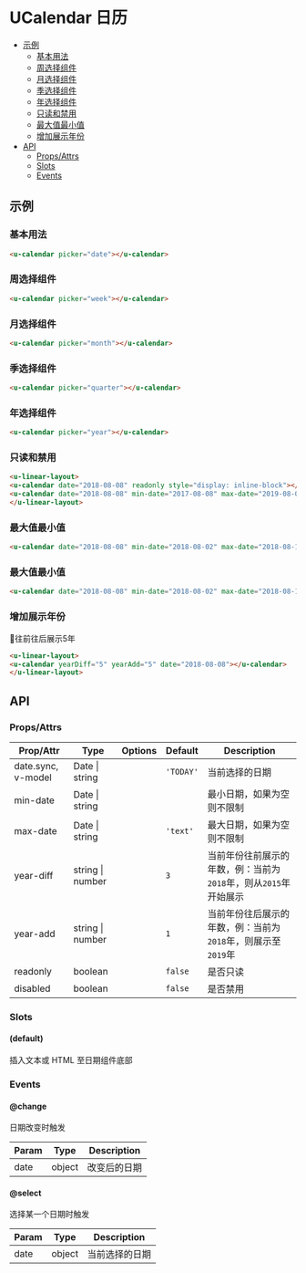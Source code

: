 <!-- 该 README.md 根据 api.yaml 和 docs/*.md 自动生成，为了方便在 GitHub 和 NPM 上查阅。如需修改，请查看源文件 -->

# UCalendar 日历

- [示例](#示例)
    - [基本用法](#基本用法)
    - [周选择组件](#周选择组件)
    - [月选择组件](#月选择组件)
    - [季选择组件](#季选择组件)
    - [年选择组件](#年选择组件)
    - [只读和禁用](#只读和禁用)
    - [最大值最小值](#最大值最小值)
    - [增加展示年份](#增加展示年份)
- [API]()
    - [Props/Attrs](#propsattrs)
    - [Slots](#slots)
    - [Events](#events)

## 示例
### 基本用法

``` html
<u-calendar picker="date"></u-calendar>
```

### 周选择组件

``` html
<u-calendar picker="week"></u-calendar>
```

### 月选择组件

``` html
<u-calendar picker="month"></u-calendar>
```

### 季选择组件

``` html
<u-calendar picker="quarter"></u-calendar>
```


### 年选择组件

``` html
<u-calendar picker="year"></u-calendar>
```

### 只读和禁用
``` html
<u-linear-layout>
<u-calendar date="2018-08-08" readonly style="display: inline-block"></u-calendar>
<u-calendar date="2018-08-08" min-date="2017-08-08" max-date="2019-08-08" disabled style="display: inline-block"></u-calendar>
</u-linear-layout>
```

### 最大值最小值
``` html
<u-calendar date="2018-08-08" min-date="2018-08-02" max-date="2018-08-18"></u-calendar>
```


### 最大值最小值
``` html
<u-calendar date="2018-08-08" min-date="2018-08-02" max-date="2018-08-18"></u-calendar>
```

### 增加展示年份

往前往后展示5年

``` html
<u-linear-layout>
<u-calendar yearDiff="5" yearAdd="5" date="2018-08-08"></u-calendar>
</u-linear-layout>
```

## API
### Props/Attrs

| Prop/Attr | Type | Options | Default | Description |
| --------- | ---- | ------- | ------- | ----------- |
| date.sync, v-model | Date \| string |  | `'TODAY'` | 当前选择的日期 |
| min-date | Date \| string |  |  | 最小日期，如果为空则不限制 |
| max-date | Date \| string |  | `'text'` | 最大日期，如果为空则不限制 |
| year-diff | string \| number |  | `3` | 当前年份往前展示的年数，例：当前为`2018`年，则从`2015`年开始展示 |
| year-add | string \| number |  | `1` | 当前年份往后展示的年数，例：当前为`2018`年，则展示至`2019`年 |
| readonly | boolean |  | `false` | 是否只读 |
| disabled | boolean |  | `false` | 是否禁用 |

### Slots

#### (default)

插入文本或 HTML 至日期组件底部

### Events

#### @change

日期改变时触发

| Param | Type | Description |
| ----- | ---- | ----------- |
| date | object | 改变后的日期 |

#### @select

选择某一个日期时触发

| Param | Type | Description |
| ----- | ---- | ----------- |
| date | object | 当前选择的日期 |

